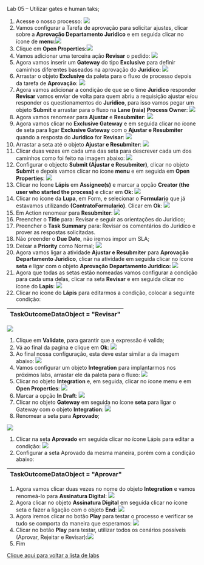 ﻿Lab 05 – Utilizar gates e human taks;

1. Acesse o nosso processo:
   ![](Aspose.Words.dd695b8e-1241-4c90-93ad-ba982d70850b.001.png)
1. Vamos configurar a Tarefa de aprovação para solicitar ajustes, clicar sobre a **Aprovação Departamento Juridico** e em seguida clicar no ícone de **menu**:![](Aspose.Words.dd695b8e-1241-4c90-93ad-ba982d70850b.002.png)
1. Clique em **Open Properties:![](Aspose.Words.dd695b8e-1241-4c90-93ad-ba982d70850b.003.png)**
1. Vamos adicionar uma terceira ação **Revisar** o pedido:
   ![](Aspose.Words.dd695b8e-1241-4c90-93ad-ba982d70850b.004.png)
1. Agora vamos inserir um **Gateway** do tipo **Exclusive** para definir caminhos diferentes baseados na aprovação do **Juridico:
   ![](Aspose.Words.dd695b8e-1241-4c90-93ad-ba982d70850b.005.png)**
1. Arrastar o objeto **Exclusive** da paleta para o fluxo de processo depois da tarefa de **Aprovação**:
   ![](Aspose.Words.dd695b8e-1241-4c90-93ad-ba982d70850b.006.png)
1. Agora vamos adicionar a condição de que se o time **Juridico** responder **Revisar** vamos enviar de volta para quem abriu a requisição ajustar e/ou responder os questionamentos do **Juridico**, para isso vamos pegar um objeto **Submit** e arrastar para o fluxo na **Lane** **(raia) Process Owner**:
   ![](Aspose.Words.dd695b8e-1241-4c90-93ad-ba982d70850b.007.png)
1. Agora vamos renomear para **Ajustar** e **Resubmiter**:
   ![](Aspose.Words.dd695b8e-1241-4c90-93ad-ba982d70850b.006.png)
1. Agora vamos clicar no **Exclusive Gateway** e em seguida clicar no ícone de seta para ligar **Exclusive Gateway** com o **Ajustar e Resubmiter** quando a resposta do **Juridico** for **Revisar**:
   ![](Aspose.Words.dd695b8e-1241-4c90-93ad-ba982d70850b.008.png)
1. Arrastar a seta até o objeto **Ajustar e Resubmiter**:
   ![](Aspose.Words.dd695b8e-1241-4c90-93ad-ba982d70850b.009.png)
1. Clicar duas vezes em cada uma das seta para descrever cada um dos caminhos como foi feito na imagem abaixo:
   ![](Aspose.Words.dd695b8e-1241-4c90-93ad-ba982d70850b.010.png)
1. Configurar o objecto **Submit (Ajustar e Resubmiter)**, clicar no objeto **Submit** e depois vamos clicar no ícone **menu** e em seguida em **Open Properties**:
   ![](Aspose.Words.dd695b8e-1241-4c90-93ad-ba982d70850b.011.png)
1. Clicar no Ícone **Lápis** em **Assignee(s)** e marcar a opção **Creator (the user who started the process)** e clicar em **Ok:
   ![](Aspose.Words.dd695b8e-1241-4c90-93ad-ba982d70850b.012.png)**
1. Clicar no ícone da **Lupa**, em Form, e selecionar o **Formulario** que já estavamos utilizando **(ContratoFormulario)**. Clicar em **Ok**:
   ![](Aspose.Words.dd695b8e-1241-4c90-93ad-ba982d70850b.013.png)
1. Em Action renomear para **Resubmiter**:
   ![](Aspose.Words.dd695b8e-1241-4c90-93ad-ba982d70850b.014.png)
1. Preencher o **Title** para: Revisar e seguir as orientações do Juridico;
1. Preencher o **Task Summary** para: Revisar os comentários do Juridico e prover as respostas solicitadas.
1. Não preender o **Due Date**, não iremos impor um SLA;
1. Deixar a **Priority** como Normal;
   ![](Aspose.Words.dd695b8e-1241-4c90-93ad-ba982d70850b.010.png)
1. Agora vamos ligar a atividade **Ajustar e Resubmiter** para **Aprovação Departamento Juridico**, clicar na atividade em seguida clicar no ícone **seta** e ligar com o objeto **Aprovação Departamento Juridico:
   ![](Aspose.Words.dd695b8e-1241-4c90-93ad-ba982d70850b.015.png)**
1. Agora que todas as setas estão nomeadas vamos configurar a condição para cada uma delas, clicar na seta **Revisar** e em seguida clicar no ícone do **Lapís**:
   ![](Aspose.Words.dd695b8e-1241-4c90-93ad-ba982d70850b.016.png)
1. Clicar no ícone do **Lápis** para editarmos a condição, colocar a seguinte condição:

|TaskOutcomeDataObject = "Revisar"|
| :- |
![](Aspose.Words.dd695b8e-1241-4c90-93ad-ba982d70850b.017.png)

1. Clique em **Validate**, para garantir que a expressão é valida;
1. Vá ao final da pagina e clique em **Ok**:
   ![](Aspose.Words.dd695b8e-1241-4c90-93ad-ba982d70850b.018.png)
1. Ao final nossa configuração, esta deve estar similar a da imagem abaixo:
   ![](Aspose.Words.dd695b8e-1241-4c90-93ad-ba982d70850b.019.png)
1. Vamos configurar um objeto **Integration** para implantarmos nos próximos labs, arrastar ele da paleta para o fluxo:
   ![](Aspose.Words.dd695b8e-1241-4c90-93ad-ba982d70850b.020.png)
1. Clicar no objeto **Integration** e, em seguida, clicar no ícone menu e em **Open Properties**:
   ![](Aspose.Words.dd695b8e-1241-4c90-93ad-ba982d70850b.021.png)
1. Marcar a opção **In Draft**: 
   ![](Aspose.Words.dd695b8e-1241-4c90-93ad-ba982d70850b.022.png)
1. Clicar no objeto **Gateway** em seguida no ícone **seta** para ligar o Gateway com o objeto **Integration**:
   ![](Aspose.Words.dd695b8e-1241-4c90-93ad-ba982d70850b.023.png)
1. Renomear a seta para **Aprovado**;

![](Aspose.Words.dd695b8e-1241-4c90-93ad-ba982d70850b.024.png)

1. Clicar na seta **Aprovado** em seguida clicar no ícone Lápis para editar a condição:
   ![](Aspose.Words.dd695b8e-1241-4c90-93ad-ba982d70850b.005.png)
1. Configurar a seta Aprovado da mesma maneira, porém com a condição abaixo:

|TaskOutcomeDataObject = "Aprovar"|
| :- |
1. Agora vamos clicar duas vezes no nome do objeto **Integration** e vamos renomeá-lo para **Assinatura Digital**: 
   ![](Aspose.Words.dd695b8e-1241-4c90-93ad-ba982d70850b.025.png)
1. Agora clicar no objeto **Assinatura Digital** em seguida clicar no ícone seta e fazer a ligação com o objeto **End**:
   ![](Aspose.Words.dd695b8e-1241-4c90-93ad-ba982d70850b.026.png)
1. Agora iremos clicar no botão **Play** para testar o processo e verificar se tudo se comporta da maneira que esperamos:
   ![](Aspose.Words.dd695b8e-1241-4c90-93ad-ba982d70850b.006.png)
1. Clicar no botão **Play** para testar, utilizar todos os cenários possíveis (Aprovar, Rejeitar e Revisar):![](Aspose.Words.dd695b8e-1241-4c90-93ad-ba982d70850b.027.png)
1. Fim


[Clique aqui para voltar a lista de labs](https://github.com/vhakamine/OIC_HANDS_ON/blob/main/README.md)
